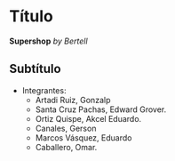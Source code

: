 # Título
**Supershop** _by Bertell_

## Subtítulo
- Integrantes:
    - Artadi Ruiz, Gonzalp
    - Santa Cruz Pachas, Edward Grover.
    - Ortiz Quispe, Akcel Eduardo.
    - Canales, Gerson
    - Marcos Vásquez, Eduardo
    - Caballero, Omar.
